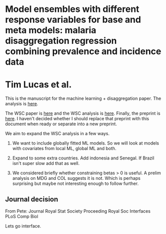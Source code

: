 # Model ensembles with different response variables for base and meta models: malaria disaggregation regression combining prevalence and incidence data

# Tim Lucas et al.

This is the manuscript for the machine learning + disaggregation paper.
The analysis is [here](https://map-fs1.ndph.ox.ac.uk/gitlab/timcdlucas/polygon_ml).

The WSC paper is [here](https://map-fs1.ndph.ox.ac.uk/gitlab/timcdlucas/polygon_ml_wsc) and the WSC analysis is [here](https://map-fs1.ndph.ox.ac.uk/gitlab/timcdlucas/polygon_machine_learn_wsc).
Finally, the preprint is [here](https://www.biorxiv.org/content/10.1101/548719v1.abstract).
I haven't decided whether I should replace that preprint with this document when ready or separate into a new preprint.


We aim to expand the WSC analysis in a few ways.
1. We want to include globally fitted ML models. So we will look at models with covariates from local ML, global ML and both.
2. Expand to some extra countries. Add indonesia and Senegal. If Brazil isn't super slow add that as well.


3. We considered briefly whether constraining betas > 0 is useful. A prelim analysis on MDG and COL suggests it is not. Which is perhaps surprising but maybe not interesting enough to follow further.


## Journal decision

From Pete:
Journal Royal Stat Society 
Proceeding Royal Soc Interfaces
PLoS Comp Biol

Lets go interface.


